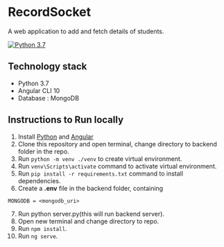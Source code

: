 # RecordSocket
A web application to add and fetch details of students.

[![Python 3.7](https://img.shields.io/badge/python-3.7+-blue.svg)](https://www.python.org/downloads/release/python-370/)

## Technology stack

- Python 3.7
- Angular CLI 10
- Database : MongoDB
    
## Instructions to Run locally 
1. Install [Python](https://www.python.org/downloads/) and [Angular](https://angular.io/)
2. Clone this repository and open terminal, change directory to backend folder in the repo. 
3. Run `python -m venv ./venv` to create virtual environment.
4. Run `venv\Scripts\activate` command to activate virtual environment.
5. Run `pip install -r requirements.txt` command to install dependencies.
6. Create a **.env** file in the backend folder, containing

```
MONGODB = <mongodb_uri>
```
7. Run python server.py(this will run backend server).
8. Open new terminal and change directory to repo.
9. Run `npm install`.
10. Run `ng serve`.

